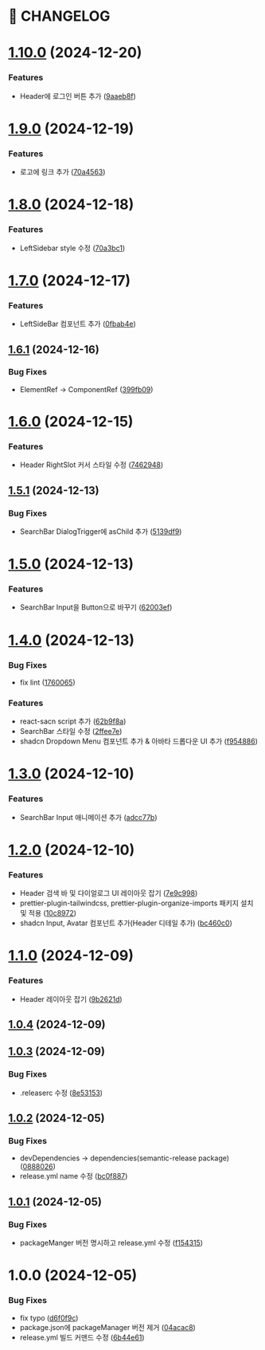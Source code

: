# 🚦 CHANGELOG

# [1.10.0](https://github.com/SamikBeach/frontend/compare/1.9.0...1.10.0) (2024-12-20)


### Features

* Header에 로그인 버튼 추가 ([9aaeb8f](https://github.com/SamikBeach/frontend/commit/9aaeb8f3c0ac62964be06f32c7e81b3b7f494aa7))

# [1.9.0](https://github.com/SamikBeach/frontend/compare/1.8.0...1.9.0) (2024-12-19)


### Features

* 로고에 링크 추가 ([70a4563](https://github.com/SamikBeach/frontend/commit/70a4563a5e8abd96c57319eb2db78be7d44eb013))

# [1.8.0](https://github.com/SamikBeach/frontend/compare/1.7.0...1.8.0) (2024-12-18)


### Features

* LeftSidebar style 수정 ([70a3bc1](https://github.com/SamikBeach/frontend/commit/70a3bc1780c6b3b077fac5899db7b44c0a245dd4))

# [1.7.0](https://github.com/SamikBeach/frontend/compare/1.6.1...1.7.0) (2024-12-17)


### Features

* LeftSideBar 컴포넌트 추가 ([0fbab4e](https://github.com/SamikBeach/frontend/commit/0fbab4e8a3464ac59b90f810ab0ab5fd60efe99a))

## [1.6.1](https://github.com/SamikBeach/frontend/compare/1.6.0...1.6.1) (2024-12-16)


### Bug Fixes

* ElementRef -> ComponentRef ([399fb09](https://github.com/SamikBeach/frontend/commit/399fb094a70152668160487d7fec9e9940d78ebe))

# [1.6.0](https://github.com/SamikBeach/frontend/compare/1.5.1...1.6.0) (2024-12-15)


### Features

* Header RightSlot 커서 스타일 수정 ([7462948](https://github.com/SamikBeach/frontend/commit/7462948a59ff405e0d587a113a2992be6ac01b55))

## [1.5.1](https://github.com/SamikBeach/frontend/compare/1.5.0...1.5.1) (2024-12-13)


### Bug Fixes

* SearchBar DialogTrigger에 asChild 추가 ([5139df9](https://github.com/SamikBeach/frontend/commit/5139df92d508851562710c030dd7774cab99e6e8))

# [1.5.0](https://github.com/SamikBeach/frontend/compare/1.4.0...1.5.0) (2024-12-13)


### Features

* SearchBar Input을 Button으로 바꾸기 ([62003ef](https://github.com/SamikBeach/frontend/commit/62003ef2a744d01242a2a58603373770b0743737))

# [1.4.0](https://github.com/SamikBeach/frontend/compare/1.3.0...1.4.0) (2024-12-13)


### Bug Fixes

* fix lint ([1760065](https://github.com/SamikBeach/frontend/commit/1760065919ecdec0803d17dc9b323d91692eff33))


### Features

* react-sacn script 추가 ([62b9f8a](https://github.com/SamikBeach/frontend/commit/62b9f8a9de07292662f23a106a31e0345c742d96))
* SearchBar 스타일 수정 ([2ffee7e](https://github.com/SamikBeach/frontend/commit/2ffee7e0addc75a36bde9c6ca21449c6f2fad47e))
* shadcn Dropdown Menu 컴포넌트 추가 & 아바타 드롭다운 UI 추가 ([f954886](https://github.com/SamikBeach/frontend/commit/f9548869daccd4f6f83376f142a1d0c8d963420c))

# [1.3.0](https://github.com/SamikBeach/frontend/compare/1.2.0...1.3.0) (2024-12-10)


### Features

* SearchBar Input 애니메이션 추가 ([adcc77b](https://github.com/SamikBeach/frontend/commit/adcc77b6b456762e3a7abe898dbf48c7d9493544))

# [1.2.0](https://github.com/SamikBeach/frontend/compare/1.1.0...1.2.0) (2024-12-10)


### Features

* Header 검색 바 및 다이얼로그 UI 레이아웃 잡기 ([7e9c998](https://github.com/SamikBeach/frontend/commit/7e9c99840ad2e29234693ba65ff896e3d923c186))
* prettier-plugin-tailwindcss, prettier-plugin-organize-imports 패키지 설치 및 적용 ([10c8972](https://github.com/SamikBeach/frontend/commit/10c8972aea8ed0abb2cf66fad126d99a659df256))
* shadcn Input, Avatar 컴포넌트 추가(Header 디테일 추가) ([bc460c0](https://github.com/SamikBeach/frontend/commit/bc460c0cf733f35c4430a8d98807eca18bc7ec7e))

# [1.1.0](https://github.com/SamikBeach/frontend/compare/1.0.4...1.1.0) (2024-12-09)


### Features

* Header 레이아웃 잡기 ([9b2621d](https://github.com/SamikBeach/frontend/commit/9b2621d5328ba5a78da6886688048745703d50f6))

## [1.0.4](https://github.com/SamikBeach/frontend/compare/1.0.3...1.0.4) (2024-12-09)

## [1.0.3](https://github.com/SamikBeach/frontend/compare/1.0.2...1.0.3) (2024-12-09)


### Bug Fixes

* .releaserc 수정 ([8e53153](https://github.com/SamikBeach/frontend/commit/8e53153d925cf3439fa3ea53a00156e096344268))

## [1.0.2](https://github.com/SamikBeach/frontend/compare/1.0.1...1.0.2) (2024-12-05)


### Bug Fixes

* devDependencies -> dependencies(semantic-release package) ([0888026](https://github.com/SamikBeach/frontend/commit/0888026b416ed603624b106be857c87e1fd93cec))
* release.yml name 수정 ([bc0f887](https://github.com/SamikBeach/frontend/commit/bc0f887a10cf984a43bc4ae65a0e4e77bb0fbc05))

## [1.0.1](https://github.com/SamikBeach/frontend/compare/1.0.0...1.0.1) (2024-12-05)


### Bug Fixes

* packageManger 버전 명시하고 release.yml 수정 ([f154315](https://github.com/SamikBeach/frontend/commit/f15431564fb4136c82a9f0b4832f4359fe4456fa))

# 1.0.0 (2024-12-05)


### Bug Fixes

* fix typo ([d6f0f9c](https://github.com/SamikBeach/frontend/commit/d6f0f9cda3d4a806f38c35fdf7bc53fa928dbfd3))
* package.json에 packageManager 버전 제거 ([04acac8](https://github.com/SamikBeach/frontend/commit/04acac89e0a3bf86af2779fe1c2b32ffde0eb3b0))
* release.yml 빌드 커맨드 수정 ([6b44e61](https://github.com/SamikBeach/frontend/commit/6b44e61b6d5ca3aa2ac44cd813cf94f1e184eb58))
